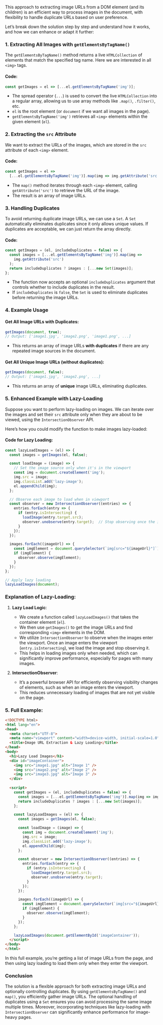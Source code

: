 This approach to extracting image URLs from a DOM element (and its children) is an efficient way to process images in the document, with flexibility to handle duplicate URLs based on user preference.

Let’s break down the solution step by step and understand how it works, and how we can enhance or adapt it further:

### **1. Extracting All Images with `getElementsByTagName()`**

The `getElementsByTagName()` method returns a live `HTMLCollection` of elements that match the specified tag name. Here we are interested in all `<img>` tags.

#### Code:
```javascript
const getImages = el => [...el.getElementsByTagName('img')];
```

- The spread operator (`...`) is used to convert the live `HTMLCollection` into a regular array, allowing us to use array methods like `.map()`, `.filter()`, etc.
- `el` is the root element (or `document` if we want all images in the page).
- `getElementsByTagName('img')` retrieves all `<img>` elements within the given element (`el`).

### **2. Extracting the `src` Attribute**

We want to extract the URLs of the images, which are stored in the `src` attribute of each `<img>` element.

#### Code:
```javascript
const getImages = el =>
  [...el.getElementsByTagName('img')].map(img => img.getAttribute('src'));
```

- The `map()` method iterates through each `<img>` element, calling `getAttribute('src')` to retrieve the URL of the image.
- The result is an array of image URLs.

### **3. Handling Duplicates**

To avoid returning duplicate image URLs, we can use a `Set`. A `Set` automatically eliminates duplicates since it only allows unique values. If duplicates are acceptable, we can just return the array directly.

#### Code:
```javascript
const getImages = (el, includeDuplicates = false) => {
  const images = [...el.getElementsByTagName('img')].map(img =>
    img.getAttribute('src')
  );
  return includeDuplicates ? images : [...new Set(images)];
};
```

- The function now accepts an optional `includeDuplicates` argument that controls whether to include duplicates in the result.
- If `includeDuplicates` is `false`, the `Set` is used to eliminate duplicates before returning the image URLs.

### **4. Example Usage**

#### **Get All Image URLs with Duplicates:**
```javascript
getImages(document, true);
// Output: ['image1.jpg', 'image2.png', 'image1.png', ...]
```

- This returns an array of image URLs **with duplicates** if there are any repeated image sources in the document.

#### **Get All Unique Image URLs (without duplicates):**
```javascript
getImages(document, false);
// Output: ['image1.jpg', 'image2.png', ...]
```

- This returns an array of **unique** image URLs, eliminating duplicates.

### **5. Enhanced Example with Lazy-Loading**

Suppose you want to perform lazy-loading on images. We can iterate over the images and set their `src` attribute only when they are about to be viewed, using the `IntersectionObserver` API.

Here’s how you could modify the function to make images lazy-loaded:

#### Code for Lazy Loading:
```javascript
const lazyLoadImages = (el) => {
  const images = getImages(el, false);

  const loadImage = (image) => {
    // Set the image source only when it's in the viewport
    const img = document.createElement('img');
    img.src = image;
    img.classList.add('lazy-image');
    el.appendChild(img);
  };

  // Observe each image to load when in viewport
  const observer = new IntersectionObserver((entries) => {
    entries.forEach(entry => {
      if (entry.isIntersecting) {
        loadImage(entry.target.src);
        observer.unobserve(entry.target);  // Stop observing once the image is loaded
      }
    });
  });

  images.forEach((imageUrl) => {
    const imgElement = document.querySelector(`img[src="${imageUrl}"]`);
    if (imgElement) {
      observer.observe(imgElement);
    }
  });
};

// Apply lazy loading
lazyLoadImages(document);
```

### **Explanation of Lazy-Loading:**

1. **Lazy Load Logic**:
   - We create a function called `lazyLoadImages()` that takes the container element (`el`).
   - We then use `getImages()` to get the image URLs and find corresponding `<img>` elements in the DOM.
   - We utilize `IntersectionObserver` to observe when the images enter the viewport. Once an image enters the viewport (`entry.isIntersecting`), we load the image and stop observing it.
   - This helps in loading images only when needed, which can significantly improve performance, especially for pages with many images.

2. **IntersectionObserver**:
   - It’s a powerful browser API for efficiently observing visibility changes of elements, such as when an image enters the viewport.
   - This reduces unnecessary loading of images that are not yet visible on the page.

### **5. Full Example:**

```html
<!DOCTYPE html>
<html lang="en">
<head>
  <meta charset="UTF-8">
  <meta name="viewport" content="width=device-width, initial-scale=1.0">
  <title>Image URL Extraction & Lazy Loading</title>
</head>
<body>
  <h1>Lazy Load Images</h1>
  <div id="imageContainer">
    <img src="image1.jpg" alt="Image 1" />
    <img src="image2.png" alt="Image 2" />
    <img src="image3.jpg" alt="Image 3" />
  </div>
  
  <script>
    const getImages = (el, includeDuplicates = false) => {
      const images = [...el.getElementsByTagName('img')].map(img => img.getAttribute('src'));
      return includeDuplicates ? images : [...new Set(images)];
    };

    const lazyLoadImages = (el) => {
      const images = getImages(el, false);

      const loadImage = (image) => {
        const img = document.createElement('img');
        img.src = image;
        img.classList.add('lazy-image');
        el.appendChild(img);
      };

      const observer = new IntersectionObserver((entries) => {
        entries.forEach(entry => {
          if (entry.isIntersecting) {
            loadImage(entry.target.src);
            observer.unobserve(entry.target);
          }
        });
      });

      images.forEach((imageUrl) => {
        const imgElement = document.querySelector(`img[src="${imageUrl}"]`);
        if (imgElement) {
          observer.observe(imgElement);
        }
      });
    };

    lazyLoadImages(document.getElementById('imageContainer'));
  </script>
</body>
</html>
```

In this full example, you’re getting a list of image URLs from the page, and then using lazy loading to load them only when they enter the viewport.

### **Conclusion**

The solution is a flexible approach for both extracting image URLs and optionally controlling duplicates. By using `getElementsByTagName()` and `map()`, you efficiently gather image URLs. The optional handling of duplicates using a `Set` ensures you can avoid processing the same image multiple times. Moreover, incorporating techniques like lazy-loading with `IntersectionObserver` can significantly enhance performance for image-heavy pages.